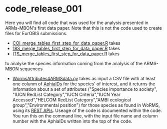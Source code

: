 # code_release_001

Here you will find all code that was used for the analysis presented in ARMs-MBON's first data paper. Note that this is not the code used to create files for EurOBIS submissions.

* [COI_merge_tables_first_step_for_data_paper.R](https://github.com/arms-mbon/code_release_001/blob/main/WormsAttributes4ARMSdata.py) takes
* [18S_merge_tables_first_step_for_data_paper.R](https://github.com/arms-mbon/code_release_001/blob/main/WormsAttributes4ARMSdata.py) takes
* [ITS_merge_tables_first_step_for_data_paper.R](https://github.com/arms-mbon/code_release_001/blob/main/WormsAttributes4ARMSdata.py) takes 



to analyse the species information coming from the analysis of the ARMS-MBON sequences

* [WormsAttributes4ARMSdata.py](https://github.com/arms-mbon/code_release_001/blob/main/WormsAttributes4ARMSdata.py) takes as input a CSV file with at least one colunm of [AphiaIDs](https://www.marinespecies.org/about.php#what_is_aphia) for the species' of interest, and it returns the information about a set of attributes ("Species importance to society", "IUCN RedList Category","IUCN Criteria","IUCN Year Accessed","HELCOM RedList Category","AMBI ecological group","Environmental position") for those species as found in WoRMS, using its [REST APIs](https://www.marinespecies.org/rest/). Useage of the code is documented within the code. You run this on the command line, with the input file name and column number with the AphiaIDs written into the top of the code.   
